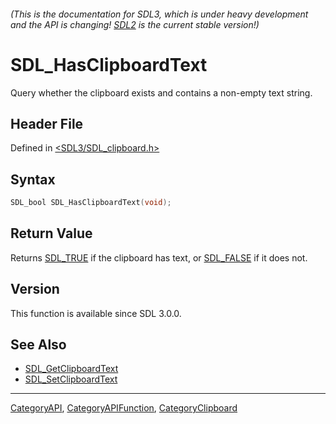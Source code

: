 ###### (This is the documentation for SDL3, which is under heavy development and the API is changing! [SDL2](https://wiki.libsdl.org/SDL2/) is the current stable version!)
# SDL_HasClipboardText

Query whether the clipboard exists and contains a non-empty text string.

## Header File

Defined in [<SDL3/SDL_clipboard.h>](https://github.com/libsdl-org/SDL/blob/main/include/SDL3/SDL_clipboard.h)

## Syntax

```c
SDL_bool SDL_HasClipboardText(void);

```

## Return Value

Returns [SDL_TRUE](SDL_TRUE) if the clipboard has text, or
[SDL_FALSE](SDL_FALSE) if it does not.

## Version

This function is available since SDL 3.0.0.

## See Also

* [SDL_GetClipboardText](SDL_GetClipboardText)
* [SDL_SetClipboardText](SDL_SetClipboardText)

----
[CategoryAPI](CategoryAPI), [CategoryAPIFunction](CategoryAPIFunction), [CategoryClipboard](CategoryClipboard)


